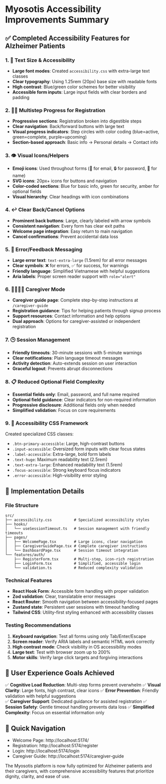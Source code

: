 # Myosotis Accessibility Improvements Summary

## ✅ Completed Accessibility Features for Alzheimer Patients

### 1. 📝 Text Size & Accessibility
- **Large font modes**: Created `accessibility.css` with extra-large text classes
- **Clear typography**: Using 1.25rem (20px) base size with readable fonts
- **High contrast**: Blue/green color schemes for better visibility
- **Accessible form inputs**: Large input fields with clear borders and padding

### 2. 🚶‍♂️ Multistep Progress for Registration
- **Progressive sections**: Registration broken into digestible steps
- **Clear navigation**: Back/forward buttons with large text
- **Visual progress indicators**: Step circles with color coding (blue=active, green=complete, purple=upcoming)
- **Section-based approach**: Basic info → Personal details → Contact info

### 3. 👁️ Visual Icons/Helpers
- **Emoji icons**: Used throughout forms (📧 for email, 🔒 for password, 👤 for name)
- **SVG icons**: 20px+ icons for buttons and navigation
- **Color-coded sections**: Blue for basic info, green for security, amber for optional fields
- **Visual hierarchy**: Clear headings with icon combinations

### 4. ↩️ Clear Back/Cancel Options  
- **Prominent back buttons**: Large, clearly labeled with arrow symbols
- **Consistent navigation**: Every form has clear exit paths
- **Welcome page integration**: Easy return to main navigation
- **Cancel confirmations**: Prevent accidental data loss

### 5. 📢 Error/Feedback Messaging
- **Large error text**: `text-extra-large` (1.5rem) for all error messages
- **Clear symbols**: ❌ for errors, ✅ for success,  for warnings
- **Friendly language**: Simplified Vietnamese with helpful suggestions
- **Aria labels**: Proper screen reader support with `role="alert"`

### 6. 👨‍👩‍👧‍👦 Caregiver Mode
- **Caregiver guide page**: Complete step-by-step instructions at `/caregiver-guide`
- **Registration guidance**: Tips for helping patients through signup process
- **Support resources**: Contact information and help options
- **Dual approach**: Options for caregiver-assisted or independent registration

### 7. 🕒 Session Management  
- **Friendly timeouts**: 30-minute sessions with 5-minute warnings
- **Clear notifications**: Plain language timeout messages
- **Activity detection**: Auto-extends session on user interaction
- **Graceful logout**: Prevents abrupt disconnections

### 8. 📋 Reduced Optional Field Complexity
- **Essential fields only**: Email, password, and full name required
- **Optional field guidance**: Clear indicators for non-required information
- **Progressive disclosure**: Additional fields only when needed
- **Simplified validation**: Focus on core requirements

### 9. 🎨 Accessibility CSS Framework
Created specialized CSS classes:
- `.btn-primary-accessible`: Large, high-contrast buttons
- `.input-accessible`: Oversized form inputs with clear focus states
- `.label-accessible`: Extra-large, bold form labels
- `.text-huge`: Maximum readability text (2.5rem)
- `.text-extra-large`: Enhanced readability text (1.5rem)
- `.focus-accessible`: Strong keyboard focus indicators
- `.error-accessible`: High-visibility error styling

## 🚀 Implementation Details

### File Structure
```
src/
├── accessibility.css          # Specialized accessibility styles
├── hooks/
│   └── useSessionTimeout.ts   # Session management with friendly timeouts
├── pages/
│   ├── WelcomePage.tsx        # Large icons, clear navigation
│   ├── CaregiverGuidePage.tsx # Complete caregiver instructions
│   └── DashboardPage.tsx      # Session timeout integration
└── features/auth/
    ├── RegisterForm.tsx       # Multi-step, icon-rich registration
    ├── LoginForm.tsx          # Simplified, accessible login
    └── validation.ts          # Reduced complexity validation
```

### Technical Features
- **React Hook Form**: Accessible form handling with proper validation
- **Zod validation**: Clear, translatable error messages
- **React Router**: Smooth navigation between accessibility-focused pages
- **Zustand state**: Persistent user sessions with timeout handling
- **Tailwind CSS**: Utility-first styling enhanced with accessibility classes

### Testing Recommendations
1. **Keyboard navigation**: Test all forms using only Tab/Enter/Escape
2. **Screen reader**: Verify ARIA labels and semantic HTML work correctly
3. **High contrast mode**: Check visibility in OS accessibility modes
4. **Large text**: Test with browser zoom up to 200%
5. **Motor skills**: Verify large click targets and forgiving interactions

## 🎯 User Experience Goals Achieved

✅ **Cognitive Load Reduction**: Multi-step forms prevent overwhelm
✅ **Visual Clarity**: Large fonts, high contrast, clear icons
✅ **Error Prevention**: Friendly validation with helpful suggestions  
✅ **Caregiver Support**: Dedicated guidance for assisted registration
✅ **Session Safety**: Gentle timeout handling prevents data loss
✅ **Simplified Complexity**: Focus on essential information only

## 🔗 Quick Navigation
- Welcome Page: http://localhost:5174/
- Registration: http://localhost:5174/register  
- Login: http://localhost:5174/login
- Caregiver Guide: http://localhost:5174/caregiver-guide

The Myosotis platform is now fully optimized for Alzheimer patients and their caregivers, with comprehensive accessibility features that prioritize dignity, clarity, and ease of use.
